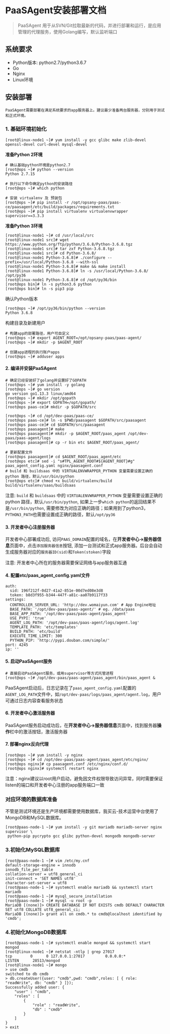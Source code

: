 # PaaSAgent安装部署文档

> PaaSAgent 用于从SVN/Git拉取最新的代码，并进行部署和运行，是应用管理的代理服务，使用Golang编写，默认监听端口

## 系统要求

- Python版本: python2.7/python3.6.7
- Go
- Nginx
- Linux环境

## 安装部署
    PaaSAgent需要部署在满足系统要求的app服务器上。建议最少准备两台服务器，分别用于测试和正式环境。

### 1. 基础环境初始化
```
[root@linux-node1 ~]# yum install -y gcc glibc make zlib-devel openssl-devel curl-devel mysql-devel
```

**准备Python 2环境**
```
# 确认基础python环境是python2.7
[root@ops ~]# python --version
Python 2.7.15

# 执行以下命令确定python的安装路径
[root@ops ~]# which python

# 安装 virtualenv 及 预装包
[root@ops ~]# pip install -r /opt/opsany-paas/paas-ce/paasagent/etc/build/packages/requirements.txt
[root@ops ~]# pip install virtualenv virtualenvwrapper supervisor==3.3.3
```

**准备Python 3环境**

```
[root@linux-node1 ~]# cd /usr/local/src
[root@linux-node1 src]# wget https://www.python.org/ftp/python/3.6.8/Python-3.6.8.tgz
[root@linux-node1 src]# tar zxf Python-3.6.8.tgz
[root@linux-node1 src]# cd Python-3.6.8/
[root@linux-node1 Python-3.6.8]# ./configure --prefix=/usr/local/Python-3.6.8 --with-ssl
[root@linux-node1 Python-3.6.8]# make && make install
[root@linux-node1 Python-3.6.8]# ln -s /usr/local/Python-3.6.8/ /opt/py36
[root@linux-node1 Python-3.6.8]# cd /opt/py36/bin
[root@ops bin]# ln -s python3.6 python
[root@ops bin]# ln -s pip3 pip
```

确认Python版本
```
[root@ops ~]# /opt/py36/bin/python --version
Python 3.6.8
```

构建目录及新建用户
```
# 构建app的部署路径，用户可自定义
[root@ops ~]# export AGENT_ROOT=/opt/opsany-paas/paas-agent/
[root@ops ~]# mkdir -p $AGENT_ROOT

# 创建app进程的执行账户apps
[root@ops ~]# adduser apps
```

#### 2. 编译并安装PaaSAgent

```
# 确定已经安装好了golang并设置好了GOPATH
[root@ops ~]# yum install -y golang
[root@ops ~]# go version
go version go1.13.3 linux/amd64
[root@ops ~]# mkdir /opt/gopath
[root@ops ~]# export GOPATH=/opt/gopath/
[root@ops paas-ce]# mkdir -p $GOPATH/src

[root@ops ~]# cd /opt/dev-paas/paas-ce/
[root@ops paas-ce]# ln -s $PWD/paasagent $GOPATH/src/paasagent
[root@ops paas-ce]# cd $GOPATH/src/paasagent
[root@ops paasagent]# make
[root@ops paasagent]# mkdir -p $AGENT_ROOT/paas_agent /opt/dev-paas/paas-agent/logs
[root@ops paasagent]# cp -r bin etc $AGENT_ROOT/paas_agent/

# 更新配置文件
[root@ops paasagent]# cd $AGENT_ROOT/paas_agent/etc
[root@ops etc]# sed -i "s#TPL_AGENT_ROOT#${AGENT_ROOT}#g" paas_agent_config.yaml nginx/paasagent.conf
# build 和 buildsaas 中的 VIRTUALENVWRAPPER_PYTHON 变量需要设置正确的 python 路径，默认/usr/bin/python
[root@ops etc]# chmod +x build/virtualenv/build  build/virtualenv/saas/buildsaas

```

注意: `build` 和 `buildsaas` 中的 `VIRTUALENVWRAPPER_PYTHON` 变量需要设置正确的 python 路径，默认`/usr/bin/python`, 如果上一步`which python`的返回结果不是`/usr/bin/python`, 需要修改为对应正确的路径；如果用到了python3，`PYTHON3_PATH`也需要设置成正确的路径，默认`/opt/py36`

#### 3. 开发者中心注册服务器

开发者中心部署成功后, 访问`PAAS_DOMAIN`配置的域名，在**开发者中心->服务器信息**页面中，点击`添加服务器信息`按钮, 添加一台测试和正式app服务器。后台会自动生成服务器对应的`服务器ID(sid)`和`Token(stoken)`字段

注意: 开发者中心所在的服务器需要保证网络与app服务器互通

#### 4. 配置etc/paas_agent_config.yaml文件

```
auth:
  sid: 196f212f-0d27-41a2-851e-00d7ed08e3d8
  token: b8d3f955-b344-447f-a81c-aa07b9117f33
settings:
  CONTROLLER_SERVER_URL: 'http://dev.womaiyun.com' # App Engine地址
  BASE_PATH: '/opt/dev-paas/paas-agent/' # eg. /data/paas
  BASE_APP_PATH: '/opt/dev-paas/paas-agent/paas_agent'
  USE_PYPI: 'true'
  AGENT_LOG_PATH: '/opt/dev-paas/paas-agent/logs/agent.log'
  TEMPLATE_PATH: 'etc/templates'
  BUILD_PATH: 'etc/build'
  EXECUTE_TIME_LIMIT: 300
  PYTHON_PIP: 'http://pypi.douban.com/simple/'
port: 4245
ip: ''
```

#### 5. 启动PaaSAgent服务

```
# 直接启动PaaSAgent服务，或用supervisor等方式托管进程
[root@ops ~]# /opt/dev-paas/paas-agent/paas_agent/bin/paas_agent &
```
PaaSAgent启动后，日志记录在了`paas_agent_config.yaml`配置的`AGENT_LOG_PATH`文件中，如`/opt/dev-paas/logs/paas_agent/agent.log`，用户可通过日志内容查看服务状态

#### 6. 开发者中心激活服务器
PaaSAgent服务启动成功后，在**开发者中心->服务器信息**页面中，找到服务器**操作**栏中的激活按钮，激活服务器

#### 7. 部署nginx反向代理
```
[root@ops ~]# yum install -y nginx
[root@ops ~]# cd /opt/dev-paas/paas-agent/paas_agent/etc/nginx/
[root@ops nginx]# cp paasagent.conf /etc/nginx/conf.d/
[root@ops nginx]# systemctl restart nginx
```

注意：nginx建议以root用户启动，避免因文件权限导致访问异常，同时需要保证listen的端口和开发者中心注册的app服务端口一致


### 对应环境的数据库准备

不管是测试环境还是生产环境都需要使用数据库，我买云-技术运营中台使用了MongoDB和MySQL数据库。

```
[root@paas-node-1 ~]# yum install -y git mariadb mariadb-server nginx supervisor \
 python-pip pycrypto gcc glibc python-devel mongodb mongodb-server
```

### 3.初始化MySQL数据库
```
[root@paas-node-1 ~]# vim /etc/my.cnf
default-storage-engine = innodb
innodb_file_per_table
collation-server = utf8_general_ci
init-connect = 'SET NAMES utf8'
character-set-server = utf8
[root@paas-node-1 ~]# systemctl enable mariadb && systemctl start mariadb
[root@paas-node-1 ~]# mysql_secure_installation 
[root@paas-node-1 ~]# mysql -u root -p
MariaDB [(none)]> CREATE DATABASE IF NOT EXISTS cmdb DEFAULT CHARACTER SET utf8 COLLATE utf8_general_ci;
MariaDB [(none)]> grant all on cmdb.* to cmdb@localhost identified by 'cmdb';
```

### 4.初始化MongoDB数据库
```
[root@paas-node-1 ~]# systemctl enable mongod && systemctl start mongod
[root@linux-node1 ~]# netstat -ntlp | grep 27017
tcp        0      0 127.0.0.1:27017         0.0.0.0:*               LISTEN      28513/mongod
[root@linux-node1 ~]# mongo
> use cmdb
switched to db cmdb
> db.createUser({user: "cmdb",pwd: "cmdb",roles: [ { role: "readWrite", db: "cmdb" } ]});
Successfully added user: {
	"user" : "cmdb",
	"roles" : [
		{
			"role" : "readWrite",
			"db" : "cmdb"
		}
	]
}
> exit

```
